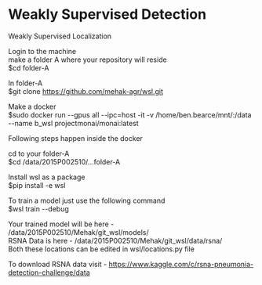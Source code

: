 # Weakly Supervised Detection
Weakly Supervised Localization

Login to the machine  
make a folder A where your repository will reside  
$cd folder-A  
  
In folder-A  
$git clone https://github.com/mehak-agr/wsl.git  

Make a docker  
$sudo docker run --gpus all --ipc=host -it -v /home/ben.bearce/mnt/:/data --name b_wsl projectmonai/monai:latest  

Following steps happen inside the docker  

cd to your folder-A   
$cd /data/2015P002510/...folder-A  

Install wsl as a package  
$pip install -e wsl  

To train a model just use the following command  
$wsl train --debug  

Your trained model will be here - /data/2015P002510/Mehak/git_wsl/models/  
RSNA Data is here - /data/2015P002510/Mehak/git_wsl/data/rsna/  
Both these locations can be edited in wsl/locations.py file  

To download RSNA data visit - https://www.kaggle.com/c/rsna-pneumonia-detection-challenge/data  
